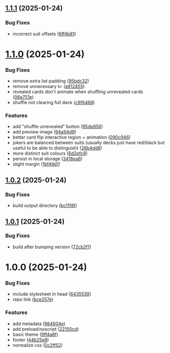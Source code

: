 ## [1.1.1](https://github.com/seleb/shuffled-deck/compare/v1.1.0...v1.1.1) (2025-01-24)


### Bug Fixes

* incorrect suit offsets ([6ff4b81](https://github.com/seleb/shuffled-deck/commit/6ff4b81f0cec3e5c9b7a9e5d8d05f036afee4ab9))

# [1.1.0](https://github.com/seleb/shuffled-deck/compare/v1.0.2...v1.1.0) (2025-01-24)


### Bug Fixes

* remove extra list padding ([95bdc32](https://github.com/seleb/shuffled-deck/commit/95bdc327d5af0810f352cc8b1ebd4a338faab532))
* remove unnecessary `br` ([a812455](https://github.com/seleb/shuffled-deck/commit/a812455dc5e21a5031ad82583e7f12d5723f3594))
* revealed cards don't animate when shuffling unrevealed cards ([06e751e](https://github.com/seleb/shuffled-deck/commit/06e751e9a1627b79eb8fc3bea29f2814bcab3f73))
* shuffle not clearing full deck ([c9f6468](https://github.com/seleb/shuffled-deck/commit/c9f64680bbdb20b9081692e099771ffe2ca24414))


### Features

* add "shuffle unrevealed" button ([95de856](https://github.com/seleb/shuffled-deck/commit/95de856bd7cd9b6fd7438bd8e0c1ad30f716c1d5))
* add preview image ([94a94d9](https://github.com/seleb/shuffled-deck/commit/94a94d99f54127cc87fdf663594a03f38b1abfb2))
* better card flip interactive region + animation ([090c946](https://github.com/seleb/shuffled-deck/commit/090c946626f495d672b255652cddece1499e8cdc))
* jokers are balanced between suits (usually decks just have red/black but useful to be able to distinguish) ([26b4dd8](https://github.com/seleb/shuffled-deck/commit/26b4dd829e0f807d9e31d8f833e43c0cbfd1dbbf))
* more distinct suit colours ([6d2efc8](https://github.com/seleb/shuffled-deck/commit/6d2efc8e3ebc7f3b8e02982fb52dafa1b8910adb))
* persist in local storage ([3418ea6](https://github.com/seleb/shuffled-deck/commit/3418ea6f8e4e25bf3c6ae6fb1c2ea1f7188f0d0d))
* slight margin ([1bf49d1](https://github.com/seleb/shuffled-deck/commit/1bf49d1274a2a267ff9a5330d17da215ce56570f))

## [1.0.2](https://github.com/seleb/shuffled-deck/compare/v1.0.1...v1.0.2) (2025-01-24)


### Bug Fixes

* build output directory ([bc11f8f](https://github.com/seleb/shuffled-deck/commit/bc11f8fc50e968d39bdf73e9a5fcba6659193996))

## [1.0.1](https://github.com/seleb/shuffled-deck/compare/v1.0.0...v1.0.1) (2025-01-24)


### Bug Fixes

* build after bumping version ([72cb2f1](https://github.com/seleb/shuffled-deck/commit/72cb2f14a2adca7f3cf438f9f1c03145a4a158fa))

# 1.0.0 (2025-01-24)


### Bug Fixes

* include stylesheet in head ([6435539](https://github.com/seleb/shuffled-deck/commit/643553953b50c4cd89853b88df2486e76bf07236))
* repo link ([bce257e](https://github.com/seleb/shuffled-deck/commit/bce257e5891c1645284bb5eff2fed8813bbd43e9))


### Features

* add metadata ([984604e](https://github.com/seleb/shuffled-deck/commit/984604e80900ce6ae14465fbe419fe496e35fbdd))
* add preload/noscript ([22150cd](https://github.com/seleb/shuffled-deck/commit/22150cd7982f47f0bf79b3e74625e32c80c8ccf8))
* basic theme ([9ff4a8f](https://github.com/seleb/shuffled-deck/commit/9ff4a8fd2e8aa5e684d2d340016e19a2d8e1c099))
* footer ([44b25e8](https://github.com/seleb/shuffled-deck/commit/44b25e8cc6eafaa60f7e8d496512d24252face7a))
* normalize css ([0c2ff52](https://github.com/seleb/shuffled-deck/commit/0c2ff522701b2b32dd96f6cde4946c320ddb93c6))
